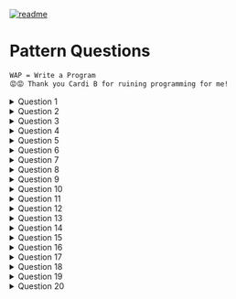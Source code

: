 [![readme](https://img.shields.io/badge/quick%20link-Back%20To%20Main%20Readme%20File-1f72ff.svg)](../README.md)

# Pattern Questions

```txt
WAP = Write a Program
😡😡 Thank you Cardi B for ruining programming for me!
```

<details>
    <summary>Question 1</summary>
    WAP (Write a program) to a print the following pattern. User enters <code>rows</code> 
    <a href="https://github.com/anishLearnsToCode/java-wac-batch-32/blob/master/src/patterns/Pattern1.java">[See Solution]</a>
<pre>
********
***  ***
**    **
*      *    <br>        
*      *
**    **
***  ***
********
</pre>
</details>

<details>
    <summary>Question 2</summary>
    WAP to print the following pattern. User will enter number of rows (<code>rows</code> >= 2). If user
    enters <code>rows</code> < 2 then no pattern is printed. You can also add a second variable called
    <code>columns</code> that takes how many stars <code>*</code> to print in the first and last line.
    <a href="https://github.com/anishLearnsToCode/java-wac-batch-32/blob/master/src/patterns/Pattern2.java">[See Solution]</a>
<pre>
********
*      *
*      *
*      *
*      *
********
</pre>
</details>

<details>
    <summary>Question 3</summary>
    WAP to print the following pattern, User enters <code>rows</code>
    <a href="https://github.com/anishLearnsToCode/java-wac-batch-32/blob/master/src/patterns/Pattern3.java">[See Solution]</a>
<pre>
*****
*  *
* *
*
</pre>
</details>

<details>
    <summary>Question 4</summary>
    WAP to print the following pattern. User enters <code>rows</code>.
    <a href="https://github.com/anishLearnsToCode/java-wac-batch-32/blob/master/src/patterns/Pattern4.java">[See Solution]</a>
<pre>
* * * * *
 * * * *
  * * *
   * *
    *
</pre>
</details>

<details>
    <summary>Question 5</summary>
    WAP to print the following pattern. User enters <code>rows</code>.
<pre>
    *
   * *
  * * *
 * * * *
* * * * *
</pre>  
</details>

<details>
    <summary>Question 6</summary>
    WAP to print the following pattern. User enters <code>rows</code>.
    <a href="https://github.com/anishLearnsToCode/java-wac-batch-32/blob/master/src/patterns/Pattern6.java">[See Solution]</a>
<pre>
    *
   * *
  *   *
 *     *
* * * * *
</pre>
</details>

<details>
    <summary>Question 7</summary>
    WAP to print the following pattern. User enters <code>rows</code>.  
    <a href="https://github.com/anishLearnsToCode/java-wac-batch-32/blob/master/src/patterns/Pattern7.java">[See Solution]</a>
<pre>
1
1 2
1 2 3
1 2 3 4
1 2 3 4 5
</pre>
</details>

<details>
    <summary>Question 8</summary>
    WAP to print the following pattern. User enters <code>rows</code>.  
    <a href="https://github.com/anishLearnsToCode/java-wac-batch-32/blob/master/src/patterns/Pattern8.java">[See Solution]</a>
<pre>
1 2 3 4 5
1 2 3 4
1 2 3
1 2
1
</pre>
</details>

<details>
    <summary>Question 9</summary>
    WAP to print the following pattern. User enters <code>rows</code>.  
    <a href="https://github.com/anishLearnsToCode/java-wac-batch-32/blob/master/src/patterns/Pattern9.java">[See Solution]</a>
<pre>
1
1 2
1 x 3
1 x x 4
1 x x x 5
1 2 3 4 5 6
</pre>
</details>

<details>
    <summary>Question 10</summary>
    WAP to print the following pattern. User enters <code>rows</code>.  
    <a href="https://github.com/anishLearnsToCode/java-wac-batch-32/blob/master/src/patterns/Pattern10.java">[See Solution]</a>
<pre>
A
A B A
A B C B A
A B C D C B A
</pre>
</details>

<details>
    <summary>Question 11</summary>
    WAP to print the following pattern. User enters <code>rows</code>.  
    <a href="https://github.com/anishLearnsToCode/java-wac-batch-32/blob/master/src/patterns/Pattern11.java">[See Solution]</a>
<pre>
********1********
*******2*2*******
******3*3*3******
*****4*4*4*4*****
****5*5*5*5*5****
***6*6*6*6*6*6***
**7*7*7*7*7*7*7**
*8*8*8*8*8*8*8*8*
</pre>
</details>

<details>
    <summary>Question 12</summary>
    WAP to print the following pattern. User enters <code>rows</code>.  
    <a href="https://github.com/anishLearnsToCode/java-wac-batch-32/blob/master/src/patterns/Pattern12.java">[See Solution]</a>
<pre>
   *
  * *
 * * *
  * *
   *
</pre>
</details>

<details>
    <summary>Question 13</summary>
    WAP to print the following pattern. User enters <code>rows</code>.  
    <a href="https://github.com/anishLearnsToCode/java-wac-batch-32/blob/master/src/patterns/Pattern13.java">[See Solution]</a>
<pre>
    *
   * *
  *   *
 *     *
*       *
 *     *
  *   *
   * *
    *
</pre>
</details>

<details>
    <summary>Question 14</summary>
    WAP to print the following pattern. User enters <code>rows</code>.  
    <a href="https://github.com/anishLearnsToCode/java-wac-batch-32/blob/master/src/patterns/Pattern14.java">[See Solution]</a>
<pre>
*
**
***
****
***
**
*
</pre>

In case <code>rows = 4</code>
<pre>
*
**
**
*
</pre>
</details>

<details>
    <summary>Question 15</summary>
    WAP to print the following pattern. User enters <code>rows</code>.  
    <a href="https://github.com/anishLearnsToCode/java-wac-batch-32/blob/master/src/patterns/Pattern15.java">[See Solution]</a>
For <code>rows = 3</code>
<pre>
3
44
555
6666
555
44
3
</pre>

For <code>rows = 2</code>
<pre>
2
33
444
33
2
</pre>

For <code>rows = 5</code>
<pre>
5
66
777
8888
99999
101010101010
99999
8888
777
66
5
</pre>
</details>

<details>
    <summary>Question 16</summary>
    WAP to print the following pattern. User enters <code>rows</code>.  
    <a href="https://github.com/anishLearnsToCode/java-wac-batch-32/blob/master/src/patterns/Pattern16.java">[See Solution]</a>
For <code>rows = 4</code>
<pre>
1
2 3
4 5 6
7 8 9 10
</pre>

For <code>rows = 2</code>
<pre>
1
2 3
</pre>
</details>

<details>
    <summary>Question 17</summary>
    WAP to print the following pattern. User enters <code>rows</code>.  
    <a href="https://github.com/anishLearnsToCode/java-wac-batch-32/blob/master/src/patterns/Pattern17.java">[See Solution]</a>
For <code>rows = 4</code>
<pre>
1
2*3
4*5*6
4*5*6
2*3
1
</pre>

If <code>rows = 4</code>
<pre>
1
2*3
4*5*6
7*8*9*10
7*8*9*10
4*5*6
2*3
1
</pre>
</details>

<details>
    <summary>Question 18</summary>
    WAP to print the following pattern (Pascal's Triangle). User enters <code>rows</code>.  
    <a href="https://github.com/anishLearnsToCode/java-wac-batch-32/blob/master/src/patterns/Pattern18.java">[See Solution]</a>
For <code>rows = 5</code>
<pre>
1
1 1
1 2 1
1 3 3 1
1 4 6 4 1
</pre>

The pattern is derived in the pascal's triangle using values in the previous row.
<pre>
1
1 1
1 (1 + 1) 1
1 (1 + 2) (2 + 1) 1
1 (1 + 3) (3 + 3) (3 + 1) 1
</pre>
</details>

<details>
    <summary>Question 19</summary>
    WAP to print the following pattern (Hollow Rhombus). User enters <code>rows</code>.  
    <a href="https://github.com/anishLearnsToCode/java-wac-batch-32/blob/master/src/patterns/Pattern1.java">[See Solution]</a>
For <code>rows = 3</code>
<pre>
******
**  **
*    *
*    *
**  **
******
</pre>

For <code>rows = 5</code>
<pre>
**********
****  ****
***    ***
**      **
*        *
*        *
**      **
***    ***
**** *****
**********
</pre>
</details>

<details>
    <summary>Question 20</summary>
    <p>WAP to print the following pattern (Butterfly pattern)
    <a href="https://github.com/anishLearnsToCode/java-wac-batch-32/blob/master/src/patterns/Pattern19.java">[See Solution]</a></p>
    <p>For <code>rows = 3</code></p>
<pre>
*    *
**  **
******
******
**  **
*    *
</pre>

<p>For <code>rows = 5</code></p>
<pre>
*        *
**      **
***    ***
****  ****
**********
**********
****  ****
***    ***
**      **
*        *
</pre>
</details>
